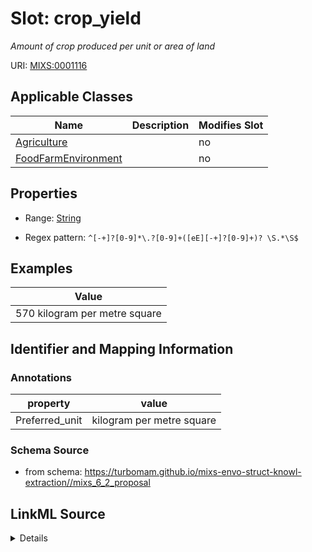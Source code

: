 # Slot: crop_yield


_Amount of crop produced per unit or area of land_



URI: [MIXS:0001116](https://w3id.org/mixs/0001116)



<!-- no inheritance hierarchy -->




## Applicable Classes

| Name | Description | Modifies Slot |
| --- | --- | --- |
[Agriculture](Agriculture.md) |  |  no  |
[FoodFarmEnvironment](FoodFarmEnvironment.md) |  |  no  |







## Properties

* Range: [String](String.md)

* Regex pattern: `^[-+]?[0-9]*\.?[0-9]+([eE][-+]?[0-9]+)? \S.*\S$`






## Examples

| Value |
| --- |
| 570 kilogram per metre square |

## Identifier and Mapping Information





### Annotations

| property | value |
| --- | --- |
| Preferred_unit | kilogram per metre square |



### Schema Source


* from schema: https://turbomam.github.io/mixs-envo-struct-knowl-extraction//mixs_6_2_proposal




## LinkML Source

<details>
```yaml
name: crop_yield
annotations:
  Preferred_unit:
    tag: Preferred_unit
    value: kilogram per metre square
description: Amount of crop produced per unit or area of land
title: crop yield
notes:
- crop
examples:
- value: 570 kilogram per metre square
from_schema: https://turbomam.github.io/mixs-envo-struct-knowl-extraction//mixs_6_2_proposal
rank: 1000
slot_uri: MIXS:0001116
multivalued: false
alias: crop_yield
domain_of:
- Agriculture
- FoodFarmEnvironment
range: string
required: false
recommended: false
pattern: ^[-+]?[0-9]*\.?[0-9]+([eE][-+]?[0-9]+)? \S.*\S$

```
</details>